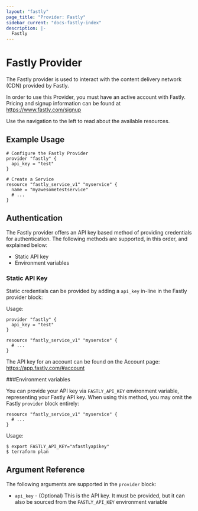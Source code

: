 ```yaml
---
layout: "fastly"
page_title: "Provider: Fastly"
sidebar_current: "docs-fastly-index"
description: |-
  Fastly
---
```


# Fastly Provider

The Fastly provider is used to interact with the content delivery network (CDN) 
provided by Fastly.

In order to use this Provider, you must have an active account with Fastly.
Pricing and signup information can be found at https://www.fastly.com/signup

Use the navigation to the left to read about the available resources.

## Example Usage

```
# Configure the Fastly Provider
provider "fastly" {
  api_key = "test"
}

# Create a Service  
resource "fastly_service_v1" "myservice" {
  name = "myawesometestservice"
  # ...
}
```

## Authentication

The Fastly provider offers an API key based method of providing credentials for
authentication. The following methods are supported, in this order, and
explained below:

- Static API key
- Environment variables


### Static API Key ###

Static credentials can be provided by adding a `api_key` in-line in the
Fastly provider block:

Usage:

```
provider "fastly" {
  api_key = "test"
}

resource "fastly_service_v1" "myservice" {
  # ...
}
```

The API key for an account can be found on the Account page: https://app.fastly.com/#account

###Environment variables

You can provide your API key via `FASTLY_API_KEY` environment variable, 
representing your Fastly API key. When using this method, you may omit the
Fastly `provider` block entirely:

```
resource "fastly_service_v1" "myservice" {
  # ...
}
```

Usage:

```
$ export FASTLY_API_KEY="afastlyapikey"
$ terraform plan
```

## Argument Reference

The following arguments are supported in the `provider` block:

* `api_key` - (Optional) This is the API key. It must be provided, but
  it can also be sourced from the `FASTLY_API_KEY` environment variable
